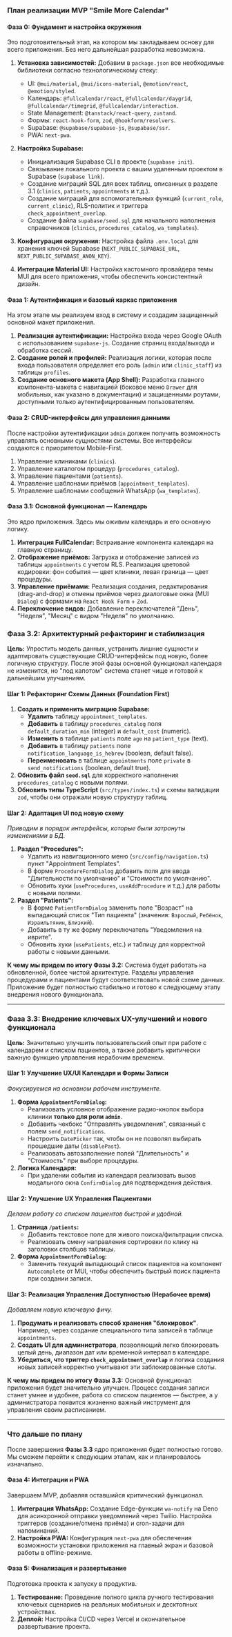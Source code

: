 ### __План реализации MVP "Smile More Calendar"__

#### __Фаза 0: Фундамент и настройка окружения__

Это подготовительный этап, на котором мы закладываем основу для всего приложения. Без него дальнейшая разработка невозможна.

1. __Установка зависимостей:__ Добавим в `package.json` все необходимые библиотеки согласно технологическому стеку:

   - UI: `@mui/material`, `@mui/icons-material`, `@emotion/react`, `@emotion/styled`.
   - Календарь: `@fullcalendar/react`, `@fullcalendar/daygrid`, `@fullcalendar/timegrid`, `@fullcalendar/interaction`.
   - State Management: `@tanstack/react-query`, `zustand`.
   - Формы: `react-hook-form`, `zod`, `@hookform/resolvers`.
   - Supabase: `@supabase/supabase-js`, `@supabase/ssr`.
   - PWA: `next-pwa`.

2. __Настройка Supabase:__

   - Инициализация Supabase CLI в проекте (`supabase init`).
   - Связывание локального проекта с вашим удаленным проектом в Supabase (`supabase link`).
   - Создание миграций SQL для всех таблиц, описанных в разделе 3.1 (`clinics`, `patients`, `appointments` и т.д.).
   - Создание миграций для вспомогательных функций (`current_role`, `current_clinic`), RLS-политик и триггера `check_appointment_overlap`.
   - Создание файла `supabase/seed.sql` для начального наполнения справочников (`clinics`, `procedures_catalog`, `wa_templates`).

3. __Конфигурация окружения:__ Настройка файла `.env.local` для хранения ключей Supabase (`NEXT_PUBLIC_SUPABASE_URL`, `NEXT_PUBLIC_SUPABASE_ANON_KEY`).

4. __Интеграция Material UI:__ Настройка кастомного провайдера темы MUI для всего приложения, чтобы обеспечить консистентный дизайн.

#### __Фаза 1: Аутентификация и базовый каркас приложения__

На этом этапе мы реализуем вход в систему и создадим защищенный основной макет приложения.

1. __Реализация аутентификации:__ Настройка входа через Google OAuth с использованием `supabase-js`. Создание страниц входа/выхода и обработка сессий.
2. __Создание ролей и профилей:__ Реализация логики, которая после входа пользователя определяет его роль (`admin` или `clinic_staff`) из таблицы `profiles`.
3. __Создание основного макета (App Shell):__ Разработка главного компонента-макета с навигацией (боковое меню `Drawer` для мобильных, как указано в документации) и защищенными роутами, доступными только аутентифицированным пользователям.

#### __Фаза 2: CRUD-интерфейсы для управления данными__

После настройки аутентификации `admin` должен получить возможность управлять основными сущностями системы. Все интерфейсы создаются с приоритетом Mobile-First.

1. Управление клиниками (`clinics`).
2. Управление каталогом процедур (`procedures_catalog`).
3. Управление пациентами (`patients`).
4. Управление шаблонами приёмов (`appointment_templates`).
5. Управление шаблонами сообщений WhatsApp (`wa_templates`).

#### __Фаза 3.1: Основной функционал — Календарь__

Это ядро приложения. Здесь мы оживим календарь и его основную логику.

1. __Интеграция FullCalendar:__ Встраивание компонента календаря на главную страницу.
2. __Отображение приёмов:__ Загрузка и отображение записей из таблицы `appointments` с учетом RLS. Реализация цветовой кодировки: фон события — цвет клиники, левая граница — цвет процедуры.
3. __Управление приёмами:__ Реализация создания, редактирования (drag-and-drop) и отмены приёмов через диалоговые окна (MUI `Dialog`) с формами на `React Hook Form` + `Zod`.
4. __Переключение видов:__ Добавление переключателей "День", "Неделя", "Месяц" с видом "Неделя" по умолчанию.

### Фаза 3.2: Архитектурный рефакторинг и стабилизация

**Цель:** Упростить модель данных, устранить лишние сущности и адаптировать существующие CRUD-интерфейсы под новую, более логичную структуру. После этой фазы основной функционал календаря не изменится, но "под капотом" система станет чище и готовой к дальнейшим улучшениям.

#### **Шаг 1: Рефакторинг Схемы Данных (Foundation First)**
1.  **Создать и применить миграцию Supabase:**
    *   **Удалить** таблицу `appointment_templates`.
    *   **Добавить** в таблицу `procedures_catalog` поля `default_duration_min` (integer) и `default_cost` (numeric).
    *   **Изменить** в таблице `patients` поле `age` на `patient_type` (text).
    *   **Добавить** в таблицу `patients` поле `notification_language_is_hebrew` (boolean, default false).
    *   **Переименовать** в таблице `appointments` поле `private` в `send_notifications` (boolean, default true).
2.  **Обновить файл `seed.sql`** для корректного наполнения `procedures_catalog` с новыми полями.
3.  **Обновить типы TypeScript** (`src/types/index.ts`) и схемы валидации `zod`, чтобы они отражали новую структуру таблиц.

#### **Шаг 2: Адаптация UI под новую схему**
*Приводим в порядок интерфейсы, которые были затронуты изменениями в БД.*
1.  **Раздел "Procedures":**
    *   Удалить из навигационного меню (`src/config/navigation.ts`) пункт "Appointment Templates".
    *   В форме `ProcedureFormDialog` добавить поля для ввода "Длительности по умолчанию" и "Стоимости по умолчанию".
    *   Обновить хуки (`useProcedures`, `useAddProcedure` и т.д.) для работы с новыми полями.
2.  **Раздел "Patients":**
    *   В форме `PatientFormDialog` заменить поле "Возраст" на выпадающий список "Тип пациента" (значения: `Взрослый`, `Ребёнок`, `Израильтянин`, `Близкий`).
    *   Добавить в ту же форму переключатель "Уведомления на иврите".
    *   Обновить хуки (`usePatients`, etc.) и таблицу для корректной работы с новыми данными.

**К чему мы придем по итогу Фазы 3.2:** Система будет работать на обновленной, более чистой архитектуре. Разделы управления процедурами и пациентами будут соответствовать новой схеме данных. Приложение будет полностью стабильно и готово к следующему этапу внедрения нового функционала.

---

### Фаза 3.3: Внедрение ключевых UX-улучшений и нового функционала

**Цель:** Значительно улучшить пользовательский опыт при работе с календарем и списком пациентов, а также добавить критически важную функцию управления нерабочим временем.

#### **Шаг 1: Улучшение UX/UI Календаря и Формы Записи**
*Фокусируемся на основном рабочем инструменте.*
1.  **Форма `AppointmentFormDialog`:**
    *   Реализовать условное отображение радио-кнопок выбора клиники **только для роли `admin`**.
    *   Добавить чекбокс "Отправлять уведомления", связанный с полем `send_notifications`.
    *   Настроить `DatePicker` так, чтобы он не позволял выбирать прошедшие даты (`disablePast`).
    *   Реализовать автозаполнение полей "Длительность" и "Стоимость" при выборе процедуры.
2.  **Логика Календаря:**
    *   При удалении события из календаря реализовать вызов модального окна `ConfirmDialog` для подтверждения действия.

#### **Шаг 2: Улучшение UX Управления Пациентами**
*Делаем работу со списком пациентов быстрой и удобной.*
1.  **Страница `/patients`:**
    *   Добавить текстовое поле для живого поиска/фильтрации списка.
    *   Реализовать смену направления сортировки по клику на заголовки столбцов таблицы.
2.  **Форма `AppointmentFormDialog`:**
    *   Заменить текущий выпадающий список пациентов на компонент `Autocomplete` от MUI, чтобы обеспечить быстрый поиск пациента при создании записи.

#### **Шаг 3: Реализация Управления Доступностью (Нерабочее время)**
*Добавляем новую ключевую фичу.*
1.  **Продумать и реализовать способ хранения "блокировок"**. Например, через создание специального типа записей в таблице `appointments`.
2.  **Создать UI для администратора**, позволяющий легко блокировать целый день, диапазон дат или временной интервал в календаре.
3.  **Убедиться, что триггер `check_appointment_overlap`** и логика создания новых записей корректно учитывают эти заблокированные слоты.

**К чему мы придем по итогу Фазы 3.3:** Основной функционал приложения будет значительно улучшен. Процесс создания записи станет умнее и удобнее, работа со списком пациентов — быстрее, а у администратора появится жизненно важный инструмент для управления своим расписанием.

---

### Что дальше по плану
После завершения **Фазы 3.3** ядро приложения будет полностью готово. Мы сможем перейти к следующим этапам, как и планировалось изначально.

#### __Фаза 4: Интеграции и PWA__

Завершаем MVP, добавляя оставшийся критический функционал.

1. __Интеграция WhatsApp:__ Создание Edge-функции `wa-notify` на Deno для асинхронной отправки уведомлений через Twilio. Настройка триггеров (создание/отмена приёма) и cron-задачи для напоминаний.
2. __Настройка PWA:__ Конфигурация `next-pwa` для обеспечения возможности установки приложения на главный экран и базовой работы в offline-режиме.

#### __Фаза 5: Финализация и развертывание__

Подготовка проекта к запуску в продуктив.

1. __Тестирование:__ Проведение полного цикла ручного тестирования ключевых сценариев на реальных мобильных и десктопных устройствах.
2. __Деплой:__ Настройка CI/CD через Vercel и окончательное развертывание проекта.
